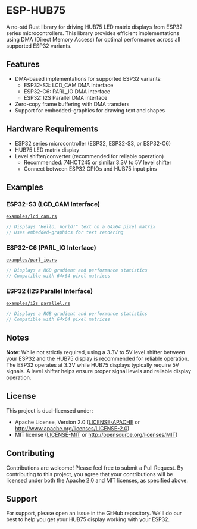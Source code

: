 # ESP-HUB75

A no-std Rust library for driving HUB75 LED matrix displays from ESP32 series microcontrollers. This library provides efficient implementations using DMA (Direct Memory Access) for optimal performance across all supported ESP32 variants.

## Features

- DMA-based implementations for supported ESP32 variants:
  - ESP32-S3: LCD_CAM DMA interface
  - ESP32-C6: PARL_IO DMA interface
  - ESP32: I2S Parallel DMA interface
- Zero-copy frame buffering with DMA transfers
- Support for embedded-graphics for drawing text and shapes

## Hardware Requirements

- ESP32 series microcontroller (ESP32, ESP32-S3, or ESP32-C6)
- HUB75 LED matrix display
- Level shifter/converter (recommended for reliable operation)
  - Recommended: 74HCT245 or similar 3.3V to 5V level shifter
  - Connect between ESP32 GPIOs and HUB75 input pins

## Examples

### ESP32-S3 (LCD_CAM Interface)

[`examples/lcd_cam.rs`](examples/lcd_cam.rs)

```rust
// Displays "Hello, World!" text on a 64x64 pixel matrix
// Uses embedded-graphics for text rendering
```

### ESP32-C6 (PARL_IO Interface)

[`examples/parl_io.rs`](examples/parl_io.rs)

```rust
// Displays a RGB gradient and performance statistics
// Compatible with 64x64 pixel matrices
```

### ESP32 (I2S Parallel Interface)

[`examples/i2s_parallel.rs`](examples/i2s_parallel.rs)

```rust
// Displays a RGB gradient and performance statistics
// Compatible with 64x64 pixel matrices
```

## Notes

**Note**: While not strictly required, using a 3.3V to 5V level shifter between your ESP32 and the HUB75 display is recommended for reliable operation. The ESP32 operates at 3.3V while HUB75 displays typically require 5V signals. A level shifter helps ensure proper signal levels and reliable display operation.

## License

This project is dual-licensed under:

- Apache License, Version 2.0 ([LICENSE-APACHE](LICENSE-APACHE) or <http://www.apache.org/licenses/LICENSE-2.0>)
- MIT license ([LICENSE-MIT](LICENSE-MIT) or <http://opensource.org/licenses/MIT>)

## Contributing

Contributions are welcome! Please feel free to submit a Pull Request. By contributing to this project, you agree that your contributions will be licensed under both the Apache 2.0 and MIT licenses, as specified above.

## Support

For support, please open an issue in the GitHub repository. We'll do our best to help you get your HUB75 display working with your ESP32.
